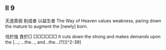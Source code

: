 ## II 9

天道貴弱
削成者
以益生者
The Way of Heaven values weakness,
paring down the mature
to augment the [newly] born.

伐於強
責於□
□□□□□□
It cuts down the strong
and makes demands upon the
\[...; ...the..., and...the...(?)][^2-39]
